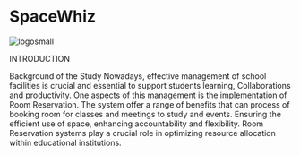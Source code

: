 # SpaceWhiz

![logosmall](https://github.com/k33ptoo/KControls/assets/119305189/c9497d9c-d6f7-4dc8-823b-080bda06c52a)

INTRODUCTION

Background of the Study
Nowadays, effective management of school facilities is crucial and essential to support students learning, Collaborations and productivity. One aspects of this management is the implementation of Room Reservation. The system offer a range of benefits that can process of booking room for classes and meetings to study and events. Ensuring the efficient use of space, enhancing accountability and flexibility. Room Reservation systems play a crucial role in optimizing resource allocation within educational institutions. 

